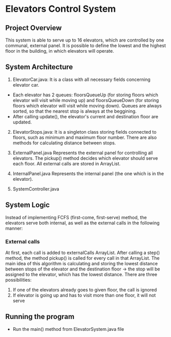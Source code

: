 # Elevators Control System

## Project Overview
This system is able to serve up to 16 elevators, which are controlled by one communal, external panel. It is possible to define the lowest and the highest floor in the building, in which elevators will operate.

## System Architecture
1. ElevatorCar.java:
It is a class with all necessary fields concerning elevator car.
- Each elevator has 2 queues: floorsQueueUp (for storing floors which elevator will visit while moving up) and floorsQueueDown (for storing floors which elevator will visit while moving down). Queues are always sorted, so that the nearest stop is always at the beggining.
- After calling update(), the elevator's current and destination floor are updated.

2. ElevatorStops.java:
It is a singleton class storing fields connected to floors, such as minimum and maximum floor number. There are also methods for calculating distance between stops.

3. ExternalPanel.java
Represents the external panel for controlling all elevators. The pickup() method decides which elevator should serve each floor. All external calls are stored in ArrayList.

4. InternalPanel.java
Represents the internal panel (the one which is in the elevator). 

5. SystemController.java

## System Logic
Instead of implementing FCFS (first-come, first-serve) method, the elevators serve both internal, as well as the external calls in the following manner:

### External calls
At first, each call is added to externalCalls ArrayList. After calling a step() method, the method pickup() is called for every call in that ArrayList. The main idea of this algorithm is calculating and storing the lowest distance between stops of the elevator and the destination floor -> the stop will be assigned to the elevator, which has the lowest distance. There are three possibilities:

1. If one of the elevators already goes to given floor, the call is ignored
2. If elevator is going up and has to visit more than one floor, it will not serve





## Running the program
- Run the main() method from ElevatorSystem.java file
